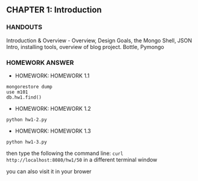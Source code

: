 ## CHAPTER 1: Introduction ##

### HANDOUTS ###
Introduction & Overview - Overview, Design Goals, the Mongo Shell, JSON Intro, installing tools, overview of blog project. Bottle, Pymongo

### HOMEWORK ANSWER ###

- HOMEWORK: HOMEWORK 1.1
<!-- -->
    mongorestore dump
    use m101
    db.hw1.find()

- HOMEWORK: HOMEWORK 1.2
<!-- -->
    python hw1-2.py

- HOMEWORK: HOMEWORK 1.3
<!-- -->
    python hw1-3.py

then type the following the command line: `curl http://localhost:8080/hw1/50` in a different terminal window

you can also visit it in your brower